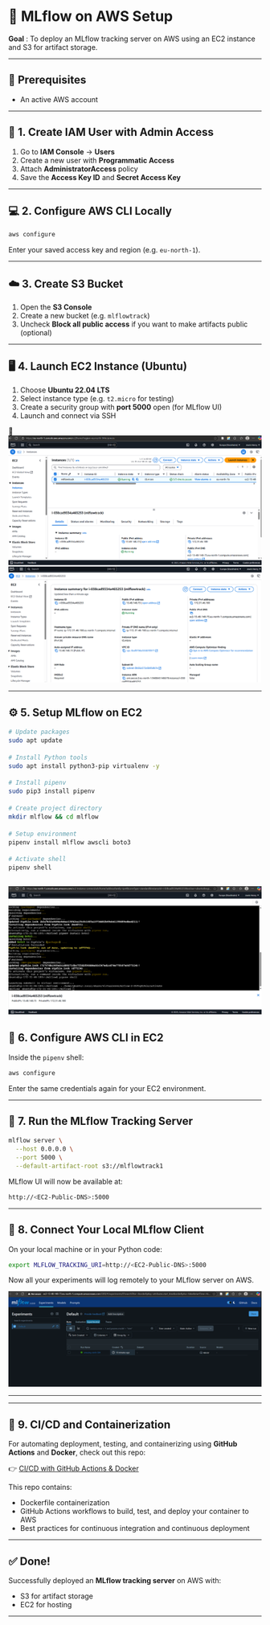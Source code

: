 

# 🚀 MLflow on AWS Setup 

**Goal** : To deploy an MLflow tracking server on AWS using an EC2 instance and S3 for artifact storage.

---

## 🧰 Prerequisites

* An active AWS account


---

## 🔐 1. Create IAM User with Admin Access

1. Go to **IAM Console** → **Users**
2. Create a new user with **Programmatic Access**
3. Attach **AdministratorAccess** policy
4. Save the **Access Key ID** and **Secret Access Key**


---

## 💻 2. Configure AWS CLI Locally

```bash
aws configure
```

Enter your saved access key and region (e.g. `eu-north-1`).

---

## ☁️ 3. Create S3 Bucket

1. Open the **S3 Console**
2. Create a new bucket (e.g. `mlflowtrack`)
3. Uncheck **Block all public access** if you want to make artifacts public (optional)


---

## 🖥️ 4. Launch EC2 Instance (Ubuntu)

1. Choose **Ubuntu 22.04 LTS**
2. Select instance type (e.g. `t2.micro` for testing)
3. Create a security group with **port 5000** open (for MLflow UI)
4. Launch and connect via SSH

📸 ![EC2 Instance Running](images/MLflowAWS1.png)
![EC2 Instance Summary](images/MLflowAWS2.png)

---

## ⚙️ 5. Setup MLflow on EC2

```bash
# Update packages
sudo apt update

# Install Python tools
sudo apt install python3-pip virtualenv -y

# Install pipenv
sudo pip3 install pipenv

# Create project directory
mkdir mlflow && cd mlflow

# Setup environment
pipenv install mlflow awscli boto3

# Activate shell
pipenv shell
```
![](images/MLflowAWS.png)
---

## 🔐 6. Configure AWS CLI in EC2

Inside the `pipenv` shell:

```bash
aws configure
```

Enter the same credentials again for your EC2 environment.

---

## 🚀 7. Run the MLflow Tracking Server

```bash
mlflow server \
  --host 0.0.0.0 \
  --port 5000 \
  --default-artifact-root s3://mlflowtrack1
```

MLflow UI will now be available at:

```bash
http://<EC2-Public-DNS>:5000
```



---

## 🔗 8. Connect Your Local MLflow Client

On your local machine or in your Python code:

```bash
export MLFLOW_TRACKING_URI=http://<EC2-Public-DNS>:5000
```

Now all your experiments will log remotely to your MLflow server on AWS.

![MLflow Dashboard](images/MLflowAWS3.png)

---
---

## 🔄 9. CI/CD and Containerization 

For automating deployment, testing, and containerizing using **GitHub Actions** and **Docker**, check out this repo:

👉 [CI/CD with GitHub Actions & Docker](https://github.com/jowin-henry/dockerimagehub)

This repo contains:

- Dockerfile containerization
- GitHub Actions workflows to build, test, and deploy your container to AWS  
- Best practices for continuous integration and continuous deployment  

---

## ✅ Done!

Successfully deployed an **MLflow tracking server** on AWS with:

* S3 for artifact storage
* EC2 for hosting

---


